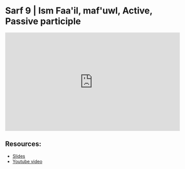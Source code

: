 # Sarf 9 | Ism Faa'il, maf'uwl, Active, Passive participle

<iframe width="560" height="315" src="https://www.youtube-nocookie.com/embed/Afnr310yZiM?start=0" frameborder="0" allow="accelerometer; autoplay; encrypted-media; gyroscope; picture-in-picture" allowfullscreen="allowfullscreen"></iframe><BR>



## Resources:
- [Slides](https://github.com/arshare/resources_balagha_pdfs)
- [Youtube video](https://www.youtube.com/watch?v=Afnr310yZiM&list=PLzn0qdi6JpdvWf0IDGNfaiM-okPqDuQoc&index=$INDEX)
